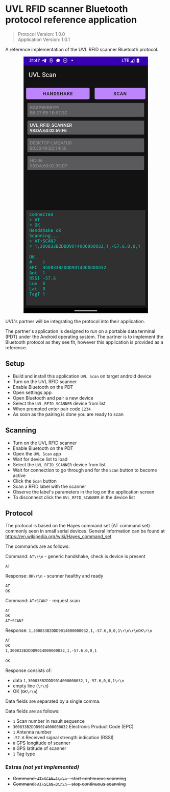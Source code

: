 # UVL RFID scanner Bluetooth protocol reference application

> Protocol Version: 1.0.0  
> Application Version: 1.0.1

A reference implementation of the UVL RFID scanner Bluetooth protocol.

<p align="center">
  <img height="800" src="screenshot.png">
</p>

UVL's partner will be integrating the protocol into their application.  

The partner's application is designed to run on a portable data terminal (PDT) under the Android operating system. The partner is to implement the Bluetooth protocol as they see fit, however this application is provided as a reference.

## Setup
- Build and install this application `UVL Scan` on target android device
- Turn on the UVL RFID scanner
- Enable Bluetooth on the PDT
- Open settings app
- Open Bluetooth and pair a new device
- Select the `UVL_RFID_SCANNER` device from list
- When prompted enter pair code `1234`
- As soon as the pairing is done you are ready to scan

## Scanning
- Turn on the UVL RFID scanner
- Enable Bluetooth on the PDT
- Open the `UVL Scan` app
- Wait for device list to load
- Select the `UVL_RFID_SCANNER` device from list
- Wait for connection to go through and for the `Scan` button to become active
- Click the `Scan` button
- Scan a RFID label with the scanner
- Observe the label's parameters in the log on the application screen
- To disconnect click the `UVL_RFID_SCANNER` in the device list

## Protocol

The protocol is based on the Hayes command set (AT command set) commonly seen in small serial devices. General information can be found at https://en.wikipedia.org/wiki/Hayes_command_set

The commands are as follows:

Command: `AT\r\n` - generic handshake, check is device is present
```
AT
```
Response: `OK\r\n` - scanner healthy and ready
```
AT
OK
```

Command: `AT+SCAN?` - request scan
```
AT
OK
AT+SCAN?
``` 
Response: `1,300833B2DDD9014000000032,1,-57.6,0,0,1\r\n\r\nOK\r\n`
```
AT
OK
1,300833B2DDD9014000000032,1,-57.6,0,0,1

OK
```

Response consists of:
- data `1,300833B2DDD9014000000032,1,-57.6,0,0,1\r\n`
- empty line (`\r\n`)
- OK (`OK\r\n`)

Data fields are separated by a single comma.

Data fields are as follows:
- `1` Scan number in result sequence
- `300833B2DDD9014000000032` Electronic Product Code (EPC)
- `1` Antenna number
- `-57.6` Received signal strength indication (RSSI)
- `0` GPS longitude of scanner
- `0` GPS latitude of scanner
- `1` Tag type

### Extras *(not yet implemented)*  
- ~~Command: `AT+SCAN=1\r\n` - start continuous scanning~~  
- ~~Command: `AT+SCAN=0\r\n` - stop continuous scanning~~
